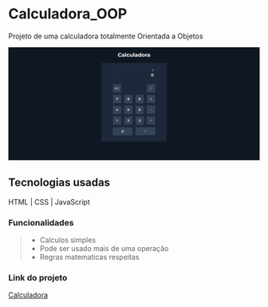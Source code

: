 # Calculadora_OOP
Projeto de uma calculadora totalmente Orientada a Objetos

![Calculadora](img/calculadora.png)

## Tecnologias usadas
HTML |
CSS |
JavaScript

### Funcionalidades
>- Calculos simples 
>- Pode ser usado mais de uma operação
>- Regras matematicas respeitas

### Link do projeto
[Calculadora](https://google.com)